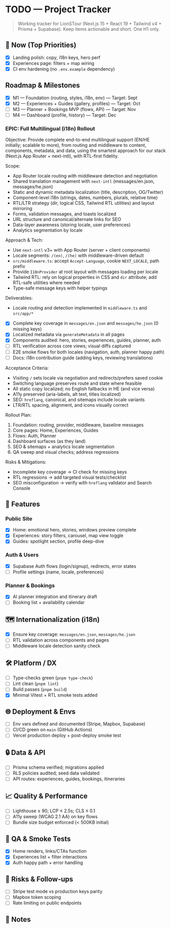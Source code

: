 # TODO — Project Tracker

> Working tracker for LionSTour (Next.js 15 + React 19 + Tailwind v4 + Prisma + Supabase). Keep items actionable and short. One H1 only.

## 🔼 Now (Top Priorities)

- [x] Landing polish: copy, i18n keys, hero perf
- [x] Experiences page: filters + map wiring
- [x] CI env hardening (no `.env.example` dependency)

##  Roadmap & Milestones

- [x] M1 — Foundation (routing, styles, i18n, env) — Target: Sept
- [x] M2 — Experiences + Guides (gallery, profiles) — Target: Oct
- [ ] M3 — Planner + Bookings MVP (flows, API) — Target: Nov
- [ ] M4 — Dashboard (profile, history) — Target: Dec

### EPIC: Full Multilingual (i18n) Rollout

Objective: Provide complete end-to-end multilingual support (EN/HE initially; scalable to more), from routing and middleware to content, components, metadata, and data, using the smartest approach for our stack (Next.js App Router + next-intl), with RTL-first fidelity.

Scope:

- App Router locale routing with middleware detection and negotiation
- Shared translation management with `next-intl` (messages/en.json, messages/he.json)
- Static and dynamic metadata localization (title, description, OG/Twitter)
- Component-level i18n (strings, dates, numbers, plurals, relative time)
- RTL/LTR strategy (dir, logical CSS, Tailwind RTL utilities) and layout mirroring
- Forms, validation messages, and toasts localized
- URL structure and canonical/alternate links for SEO
- Data-layer awareness (storing locale, user preferences)
- Analytics segmentation by locale

Approach & Tech:

- Use `next-intl` v3+ with App Router (server + client components)
- Locale segments: `/(en)`, `/(he)` with middleware-driven default
- `src/middleware.ts`: accept `Accept-Language`, cookie `NEXT_LOCALE`, path prefix
- Provide `I18nProvider` at root layout with messages loading per locale
- Tailwind RTL: rely on logical properties in CSS and `dir` attribute; add RTL-safe utilities where needed
- Type-safe message keys with helper typings

Deliverables:

- Locale routing and detection implemented in `middleware.ts` and `src/app/*`
- [x] Complete key coverage in `messages/en.json` and `messages/he.json` (0 missing keys)
- [x] Localized metadata via `generateMetadata` in all pages
- [x] Components audited: hero, stories, experiences, guides, planner, auth
- [ ] RTL verification across core views; visual diffs captured
- [ ] E2E smoke flows for both locales (navigation, auth, planner happy path)
- [ ] Docs: i18n contribution guide (adding keys, reviewing translations)

Acceptance Criteria:

- Visiting `/` sets locale via negotiation and redirects/prefers saved cookie
- Switching language preserves route and state where feasible
- All static copy localized; no English fallbacks in HE (and vice versa)
- A11y preserved (aria-labels, alt text, titles localized)
- SEO: `hreflang`, canonical, and sitemaps include locale variants
- LTR/RTL spacing, alignment, and icons visually correct

Rollout Plan:

1. Foundation: routing, provider, middleware, baseline messages
2. Core pages: Home, Experiences, Guides
3. Flows: Auth, Planner
4. Dashboard surfaces (as they land)
5. SEO & sitemaps + analytics locale segmentation
6. QA sweep and visual checks; address regressions

Risks & Mitigations:

- Incomplete key coverage → CI check for missing keys
- RTL regressions → add targeted visual tests/checklist
- SEO misconfiguration → verify with `hreflang` validator and Search Console

## 🧩 Features

### Public Site

- [x] Home: emotional hero, stories, windows preview complete
- [x] Experiences: story filters, carousel, map view toggle
- [x] Guides: spotlight section, profile deep-dive

### Auth & Users

- [x] Supabase Auth flows (login/signup), redirects, error states
- [ ] Profile settings (name, locale, preferences)

### Planner & Bookings

- [x] AI planner integration and itinerary draft
- [ ] Booking list + availability calendar

## 🗺️ Internationalization (i18n)

- [x] Ensure key coverage: `messages/en.json`, `messages/he.json`
- [ ] RTL validation across components and pages
- [ ] Middleware locale detection sanity check

## 🛠️ Platform / DX

- [ ] Type-checks green (`pnpm type-check`)
- [ ] Lint clean (`pnpm lint`)
- [ ] Build passes (`pnpm build`)
- [x] Minimal Vitest + RTL smoke tests added

## 🌐 Deployment & Envs

- [ ] Env vars defined and documented (Stripe, Mapbox, Supabase)
- [ ] CI/CD green on `main` (GitHub Actions)
- [ ] Vercel production deploy + post-deploy smoke test

## 🔒 Data & API

- [ ] Prisma schema verified; migrations applied
- [ ] RLS policies audited; seed data validated
- [ ] API routes: experiences, guides, bookings, itineraries

## 📈 Quality & Performance

- [ ] Lighthouse ≥ 90; LCP ≤ 2.5s; CLS ≤ 0.1
- [ ] A11y sweep (WCAG 2.1 AA) on key flows
- [ ] Bundle size budget enforced (< 500KB initial)

## 🧪 QA & Smoke Tests

- [x] Home renders, links/CTAs function
- [x] Experiences list + filter interactions
- [x] Auth happy path + error handling

## 🧯 Risks & Follow-ups

- [ ] Stripe test mode vs production keys parity
- [ ] Mapbox token scoping
- [ ] Rate limiting on public endpoints

## 📝 Notes

<!-- Freeform notes, decisions, and links go here. -->
